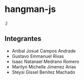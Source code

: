 # hangman-js
:)
## Integrantes
- Anibal Josué Campos Andrade
- Gustavo Emmanuel Rivas 
- Isaac Natanael Medrano Romero
- Marilyn Michelle Jimenez Arias
- Steysi Gissel Benitez Machado